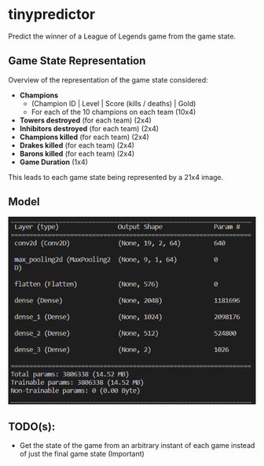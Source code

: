 # tinypredictor

Predict the winner of a League of Legends game from the game state.


## Game State Representation
Overview of the representation of the game state considered:
- **Champions** 
  - (Champion ID | Level | Score (kills / deaths) | Gold)
  - For each of the 10 champions on each team   (10x4)
- **Towers destroyed** (for each team)              (2x4)
- **Inhibitors destroyed** (for each team)          (2x4)
- **Champions killed** (for each team)              (2x4)
- **Drakes killed** (for each team)                 (2x4)
- **Barons killed** (for each team)                 (2x4)
- **Game Duration**                                 (1x4)

This leads to each game state being represented by a 21x4 image. 

## Model
![image info](./images/model.png)

## TODO(s):
- Get the state of the game from an arbitrary instant of each game instead of just the final game state (Important)
  
